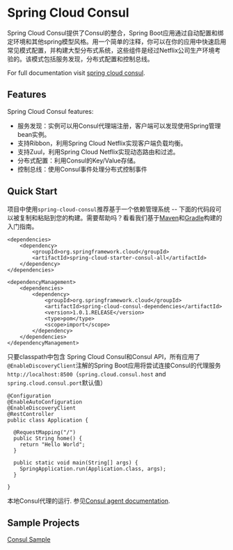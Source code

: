 # Spring Cloud Consul

Spring Cloud Consul提供了Consul的整合，Spring Boot应用通过自动配置和绑定环境和其他spring模型风格。用一个简单的注释，你可以在你的应用中快速启用常见模式配置，并构建大型分布式系统，这些组件是经过Netflix公司生产环境考验的。该模式包括服务发现，分布式配置和控制总线。

For full documentation visit [spring cloud consul](http://cloud.spring.io/spring-cloud-consul/).

## Features

Spring Cloud Consul features:

* 服务发现：实例可以用Consul代理端注册，客户端可以发现使用Spring管理bean实例。
* 支持Ribbon，利用Spring Cloud Netflix实现客户端负载均衡。
* 支持Zuul，利用Spring Cloud Netflix实现动态路由和过滤。
* 分布式配置：利用Consul的Key/Value存储。
* 控制总线：使用Consul事件处理分布式控制事件

## Quick Start

项目中使用`spring-cloud-consul`推荐基于一个依赖管理系统 -- 下面的代码段可以被复制和粘贴到您的构建。需要帮助吗？看看我们基于[Maven](http://spring.io/guides/gs/maven/)和[Gradle](http://spring.io/guides/gs/gradle/)构建的入门指南。

	<dependencies>
	    <dependency>
	        <groupId>org.springframework.cloud</groupId>
	        <artifactId>spring-cloud-starter-consul-all</artifactId>
	    </dependency>
	</dependencies>
		
	<dependencyManagement>
	    <dependencies>
	        <dependency>
	            <groupId>org.springframework.cloud</groupId>
	            <artifactId>spring-cloud-consul-dependencies</artifactId>
	            <version>1.0.1.RELEASE</version>
	            <type>pom</type>
	            <scope>import</scope>
	        </dependency>
	    </dependencies>
	</dependencyManagement>
	
只要classpath中包含 Spring Cloud Consul和Consul API，所有应用了 `@EnableDiscoveryClient`注解的Spring Boot应用将尝试连接Consul的代理服务`http://localhost:8500`（`spring.cloud.consul.host` and `spring.cloud.consul.port`默认值）

	@Configuration
	@EnableAutoConfiguration
	@EnableDiscoveryClient
	@RestController
	public class Application {
	
	  @RequestMapping("/")
	  public String home() {
	    return "Hello World";
	  }
	
	  public static void main(String[] args) {
	    SpringApplication.run(Application.class, args);
	  }
	
	}

本地Consul代理的运行. 参见[Consul agent documentation](https://consul.io/docs/agent/basics.html).

## Sample Projects

[Consul Sample](https://github.com/spring-cloud/spring-cloud-consul/tree/master/spring-cloud-consul-sample)

